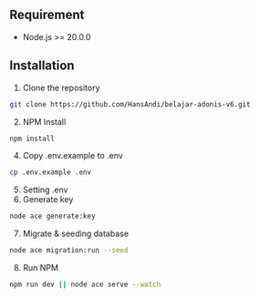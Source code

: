 ## Requirement 
- Node.js >= 20.0.0

## Installation
1. Clone the repository
```bash
git clone https://github.com/HansAndi/belajar-adonis-v6.git
```
2. NPM Install
```bash
npm install
```
4. Copy .env.example to .env
```bash
cp .env.example .env
```
5. Setting .env
6. Generate key
```bash
node ace generate:key
```
7. Migrate & seeding database
```bash
node ace migration:run --seed
```
8. Run NPM
```bash
npm run dev || node ace serve --watch
```
